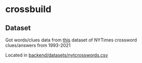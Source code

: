 # crossbuild

## Dataset

Got words/clues data from [this](https://www.kaggle.com/datasets/darinhawley/new-york-times-crossword-clues-answers-19932021) dataset of NYTimes crossword clues/answers from 1993-2021

Located in [backend/datasets/nytcrosswords.csv](./backend/datasets/nytcrosswords.csv)

